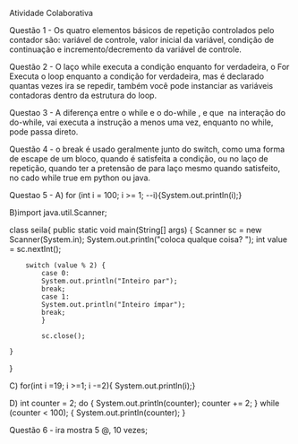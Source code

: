 Atividade Colaborativa

Questão 1 - Os quatro elementos básicos de repetição controlados pelo contador são: variável de controle, valor inicial da variável, condição de continuação e incremento/decremento da variável de controle.

Questão 2 - O laço while executa a condição enquanto for verdadeira, o For Executa o loop enquanto a condição for verdadeira, mas é declarado quantas vezes ira se repedir, também você pode instanciar as variáveis contadoras dentro da estrutura do loop.

Questao 3 - A diferença entre o while e o do-while , e que  na interação do do-while, vai executa a instrução a menos uma vez, enquanto no while, pode passa direto.

Questão 4 - o break é usado geralmente junto do switch, como uma forma de escape de um bloco, quando é satisfeita a condição, ou no laço de repetição, quando ter a pretensão de para laço mesmo quando satisfeito, no cado while true em python ou java.

Questao 5 - A) for (int i = 100; i >= 1; --i){System.out.println(i);}

B)import java.util.Scanner;

class seila{
public static void main(String[] args) {
Scanner sc = new Scanner(System.in);
System.out.println("coloca qualque coisa? ");
int value = sc.nextInt();

        switch (value % 2) {
            case 0:
            System.out.println("Inteiro par");
            break;
            case 1:
            System.out.println("Inteiro ímpar");
            break;
            }

            sc.close();

    }

}

C) for(int i =19; i >=1; i -=2){ System.out.println(i);}

D) int counter = 2;
do {
System.out.println(counter);
counter += 2;
}
while (counter < 100); {
System.out.println(counter);
}

Questão 6 - ira mostra 5 @, 10 vezes;
